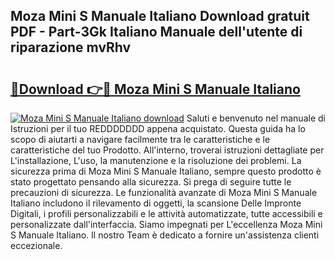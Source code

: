 ## Moza Mini S Manuale Italiano Download gratuit PDF - Part-3Gk Italiano Manuale dell'utente di riparazione mvRhv

# <h2><a href="http://dfgcvx.blite.top/?on=Moza+Mini+S+Manuale+Italiano">🔗Download 👉🔴 Moza Mini S Manuale Italiano</a></h2>

[![Moza Mini S Manuale Italiano download](https://i.imgur.com/lujVjoI.png)](http://dfgcvx.blite.top/?on=Moza+Mini+S+Manuale+Italiano)
Saluti e benvenuto nel manuale di Istruzioni per il tuo REDDDDDDD appena acquistato. Questa guida ha lo scopo di aiutarti a navigare facilmente tra le caratteristiche e le caratteristiche del tuo Prodotto. All'interno, troverai istruzioni dettagliate per L'installazione, L'uso, la manutenzione e la risoluzione dei problemi. La sicurezza prima di Moza Mini S Manuale Italiano, sempre questo prodotto è stato progettato pensando alla sicurezza. Si prega di seguire tutte le precauzioni di sicurezza. Le funzionalità avanzate di Moza Mini S Manuale Italiano includono il rilevamento di oggetti, la scansione Delle Impronte Digitali, i profili personalizzabili e le attività automatizzate, tutte accessibili e personalizzate dall'interfaccia. Siamo impegnati per L'eccellenza Moza Mini S Manuale Italiano. Il nostro Team è dedicato a fornire un'assistenza clienti eccezionale.

